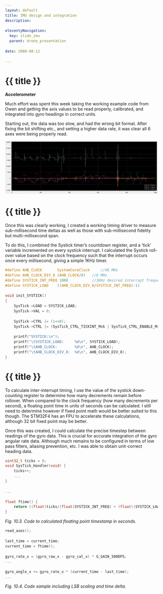 ```yaml
---
layout: default
title: IMU design and integration
description:

eleventyNavigation:
  key: slide_imu
  parent: drone_presentation
  
date: 2000-00-12

---
```


<!-- 
add in here some info about the SPI driver and initial dev?
-->

<div class="carousel-item" style="height: 100%">
<h1 class="text-center mt-3">{{ title }}</h1>
<div class="container align-content-center" style="height: 100%">

**Accelerometer**

Much effort was spent this week taking the working example code from Owen and getting the axis values to be read properly, calibrated, and integrated into gyro headings in correct units.

Starting out, the data was too slow, and had the wrong bit format. After fixing the bit shifting etc., and setting a higher data rate, it was clear all 6 axes were being properly read.

![Alt text](../wk10/image.png "Fig. 10.1. 6 axes being read, accelerometer X,Y,Z, and gyro X, Y, Z.")

</div>
</div>

<div class="carousel-item" style="height: 100%">
<h1 class="text-center mt-3">{{ title }}</h1>
<div class="container align-content-center" style="height: 100%">
<div class="row">
<div class="col-lg-4 align-content-center">

Once this was clearly working, I created a working timing driver to measure sub-millisecond time deltas as well as those with sub-millisecond fidelity but multi-millisecond span.

To do this, I combined the Systick timer’s countdown register, and a ‘tick’ variable incremented on every systick interrupt. I calculated the Systick roll-over value based on the clock frequency such that the interrupt occurs once every millisecond, giving a simple 1KHz timer.


</div>
<div class="col-lg-8 align-content-center">

```c
#define AHB_CLOCK 		SystemCoreClock		//48 MHz
#define AHB_CLOCK_DIV_8 (AHB_CLOCK/8)	//6 MHz
#define SYSTICK_INT_FREQ 1000			//1KHz desired interrupt frequency
#define SYSTICK_LOAD	((AHB_CLOCK_DIV_8/SYSTICK_INT_FREQ)-1)

void init_SYSTICK()
{
	SysTick->LOAD = SYSTICK_LOAD;
	SysTick->VAL = 0;

	SysTick->CTRL |= (1<<0);
	SysTick->CTRL |= (SysTick_CTRL_TICKINT_Msk | SysTick_CTRL_ENABLE_Msk/* | SysTick_CTRL_CLKSOURCE_Msk*/);

	printf("SYSTICK:\n");
	printf("\tSYSTICK_LOAD:		%d\n", SYSTICK_LOAD);
	printf("\tAHB_CLOCK:		%d\n", AHB_CLOCK);
	printf("\tAHB_CLOCK_DIV_8:	%d\n", AHB_CLOCK_DIV_8);
}
```

</div>
</div>
</div>
</div>

<div class="carousel-item" style="height: 100%">
<h1 class="text-center mt-3">{{ title }}</h1>
<div class="container align-content-center" style="height: 100%">
<div class="row">
<div class="col-lg-4 align-content-center">

To calculate inter-interrupt timing, I use the value of the systick down-counting register to determine how many decrements remain before rollover. When compared to the clock frequency (how many decrements per second), a floating point time in units of seconds can be calculated. I still need to determine however if fixed point math would be better suited to this though. The STM32F4 has an FPU to accelerate these calculations, although 32 bit fixed point may be better.

Once this was created, I could calculate the precise timestep between readings of the gyro data. This is crucial for accurate integration of the gyro angular rate data. Although much remains to be configured in terms of low pass filters, aliasing prevention, etc. I was able to obtain unit-correct heading data.

</div>
<div class="col-lg-8 align-content-center">

```c
uint32_t ticks = 0;
void SysTick_Handler(void) {
	ticks++;
    ...
}

...

float ftime() {
	return ((float)ticks/(float)SYSTICK_INT_FREQ) + (float)(SYSTICK_LOAD-SysTick->VAL)/(float)AHB_CLOCK_DIV_8;
}
```

*Fig. 10.3. Code to calculated floating point timestamp in seconds.*

```c
read_axes();

last_time = current_time;
current_time = ftime();

gyro_rate_x = (gyro_raw_x - gyro_cal_x) * G_GAIN_500DPS;
...

gyro_angle_x += gyro_rate_x * (current_time - last_time);
...
```

*Fig. 10.4. Code sample including LSB scaling and time delta.*

</div>
</div>
</div>
</div>

<!-- 

```c
xyz[0] += ((float)data[0]) * delta_t * 245.0f / 32768.0f;
xyz[1] += ((float)data[1]) * delta_t * 245.0f / 32768.0f;
xyz[2] += ((float)data[2]) * delta_t * 245.0f / 32768.0f;
```

*Fig. 10.4. Code sample including LSB scaling and time delta.*

(max 245 Degrees per second, signed 16 bit number -> 32768 max value)

Before this was usable however, I had to create calibration code, so that the average value returned by the gyro for angular rate would be zero. Otherwise the integration of the angular rate to get heading would result in immediate drift and a useless measurement. Therefore, the system sums up for each axis a few thousand readings at reasonable time intervals, then divides that sum by the umber of samples to get the average reading. That is then subtracted from all future readings to get a zero mean angular rate reading.

```c
for (int i = 0; i < CAL_LENGTH; i++)
	{
		//set precise sampling interval
		wait(1.0f/(6.67f*1000.0f));

		read_axes();
		gyro_cal_x += gyro_raw_x;
		gyro_cal_y += gyro_raw_y;
		gyro_cal_z += gyro_raw_z;

		accel_cal_x += accel_raw_x;
		accel_cal_y += accel_raw_y;
		accel_cal_z += accel_raw_z - A_RAW_1G; //Z axis experiences gravity, this cals it to 1G
	}

	gyro_cal_x = gyro_cal_x / CAL_LENGTH;
	gyro_cal_y = gyro_cal_y / CAL_LENGTH;
	gyro_cal_z = gyro_cal_z / CAL_LENGTH;

	accel_cal_x = accel_cal_x / CAL_LENGTH;
	accel_cal_y = accel_cal_y / CAL_LENGTH;
	accel_cal_z = accel_cal_z / CAL_LENGTH;
```

*Fig. 10.5. Calibration code*

Owen is working this week on incorporating everything into #defines so that this code is much more configurable as we start tuning these parameters.

![Alt text](../wk10/image-5.png "Fig. 10.6. Integrated gyro heading data (before scaling applied)")

**Code organization**

Now that interfacing code is nearly complete, I am integrating each example source code project into its own driver file, headers, and separating base hardware drivers from device drivers (i.e. separate IMU driver from SPI driver). I am also ensuring all code is driven by `#define`s, so that clock frequency changes, baud rates, etc. can be quickly changed to their proper values, and register values based off those parameters can automatically scale.

```log
inc:
crc8.h  i2c.h      matrix.h   pi_usart.h  rx_usart.h  stm32f4xx_it.h  tty.h
fifo.h  imu.h      motors.h   pid.h       safety.h    system.h        usb_usart.h
fir.h   lsm6ds3.h  mpu6500.h  pwm.h       spi.h       systick.h

src:
fir.c      matrix.c    pid.c            safety.c         system_stm32f4xx.c		crc8.c
i2c.c      motors.c    preprocessor.sh  sensor_fusion.c  systick.c				fifo.c
lsm6ds3.c  mpu6500.c   pwm.c            spi.c            tty.c
main.c     pi_usart.c  rx_usart.c       syscalls.c       usb_usart.c
```

*Fig.10.7. Project organization.*

**Lidar ToF research and debugging**

Lastly, I’ve been helping those working on the LIDAR to get it working. To improve timing, I have added the systick driver, and to add debugging functionality, I implemented a USB Uart driver to allow printf to debug their incoming data.

This allowed me to determine that although the primary read function was returning a not-so-accurate reading of distance, using an FIR filter on one of the internal variables to the driver provided a much higher fidelity distance measurement.

Work still remains, but it is a huge jump in functionality from before!

![Alt text](../wk10/image-8.png "Fig. 10.8. LIDAR internal data being printed. Note the purple trace is much higher fidelity than the returned data (green).")

![Alt text](../wk10/image-9.png "Fig. 10.9. High fidelity data passed through FIR filter. Range measurement is a result of moving my hand back in forth in front of the sensor.")

-->
